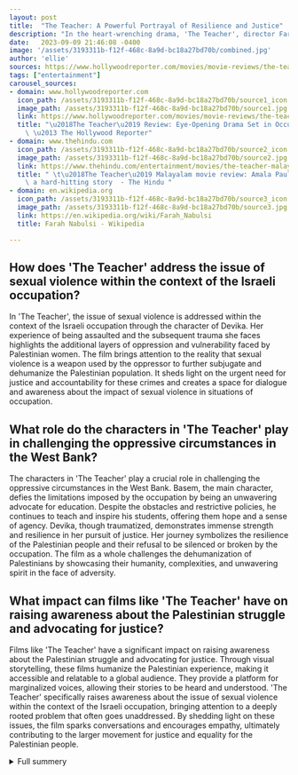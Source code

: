 ```yaml
---
layout: post
title:  "The Teacher: A Powerful Portrayal of Resilience and Justice"
description: "In the heart-wrenching drama, 'The Teacher', director Farah Nabulsi brings to light the struggles and resilience of the Palestinians living under occupation in the West Bank. Set against the backdrop of a system structured against them, the film delves into the lives of individuals who defy the oppressive circumstances they find themselves in."
date:   2023-09-09 21:46:08 -0400
image: '/assets/3193311b-f12f-468c-8a9d-bc18a27bd70b/combined.jpg'
author: 'ellie'
sources: https://www.hollywoodreporter.com/movies/movie-reviews/the-teacher-review-imogen-poots-1235572286/ https://www.thehindu.com/entertainment/movies/the-teacher-malayalam-movie-review-amala-paul-drama-tells-a-hard-hitting-story/article66214751.ece https://en.wikipedia.org/wiki/Farah_Nabulsi https://en.wikipedia.org/wiki/Saleh_Bakri https://www.globalr2p.org/countries/israel-and-the-occupied-palestinian-territory/
tags: ["entertainment"]
carousel_sources:
- domain: www.hollywoodreporter.com
  icon_path: /assets/3193311b-f12f-468c-8a9d-bc18a27bd70b/source1_icon.jpg
  image_path: /assets/3193311b-f12f-468c-8a9d-bc18a27bd70b/source1.jpg
  link: https://www.hollywoodreporter.com/movies/movie-reviews/the-teacher-review-imogen-poots-1235572286/
  title: "\u2018The Teacher\u2019 Review: Eye-Opening Drama Set in Occupied Palestine\
    \ \u2013 The Hollywood Reporter"
- domain: www.thehindu.com
  icon_path: /assets/3193311b-f12f-468c-8a9d-bc18a27bd70b/source2_icon.jpg
  image_path: /assets/3193311b-f12f-468c-8a9d-bc18a27bd70b/source2.jpg
  link: https://www.thehindu.com/entertainment/movies/the-teacher-malayalam-movie-review-amala-paul-drama-tells-a-hard-hitting-story/article66214751.ece
  title: " \t\u2018The Teacher\u2019 Malayalam movie review: Amala Paul drama tells\
    \ a hard-hitting story  - The Hindu "
- domain: en.wikipedia.org
  icon_path: /assets/3193311b-f12f-468c-8a9d-bc18a27bd70b/source3_icon.jpg
  image_path: /assets/3193311b-f12f-468c-8a9d-bc18a27bd70b/source3.jpg
  link: https://en.wikipedia.org/wiki/Farah_Nabulsi
  title: Farah Nabulsi - Wikipedia

---
```


## How does 'The Teacher' address the issue of sexual violence within the context of the Israeli occupation?
In 'The Teacher', the issue of sexual violence is addressed within the context of the Israeli occupation through the character of Devika. Her experience of being assaulted and the subsequent trauma she faces highlights the additional layers of oppression and vulnerability faced by Palestinian women. The film brings attention to the reality that sexual violence is a weapon used by the oppressor to further subjugate and dehumanize the Palestinian population. It sheds light on the urgent need for justice and accountability for these crimes and creates a space for dialogue and awareness about the impact of sexual violence in situations of occupation.

## What role do the characters in 'The Teacher' play in challenging the oppressive circumstances in the West Bank?
The characters in 'The Teacher' play a crucial role in challenging the oppressive circumstances in the West Bank. Basem, the main character, defies the limitations imposed by the occupation by being an unwavering advocate for education. Despite the obstacles and restrictive policies, he continues to teach and inspire his students, offering them hope and a sense of agency. Devika, though traumatized, demonstrates immense strength and resilience in her pursuit of justice. Her journey symbolizes the resilience of the Palestinian people and their refusal to be silenced or broken by the occupation. The film as a whole challenges the dehumanization of Palestinians by showcasing their humanity, complexities, and unwavering spirit in the face of adversity.

## What impact can films like 'The Teacher' have on raising awareness about the Palestinian struggle and advocating for justice?
Films like 'The Teacher' have a significant impact on raising awareness about the Palestinian struggle and advocating for justice. Through visual storytelling, these films humanize the Palestinian experience, making it accessible and relatable to a global audience. They provide a platform for marginalized voices, allowing their stories to be heard and understood. 'The Teacher' specifically raises awareness about the issue of sexual violence within the context of the Israeli occupation, bringing attention to a deeply rooted problem that often goes unaddressed. By shedding light on these issues, the film sparks conversations and encourages empathy, ultimately contributing to the larger movement for justice and equality for the Palestinian people.

<details>
  <summary>Full summery</summary>
In the heart-wrenching drama, 'The Teacher', director Farah Nabulsi brings to light the struggles and resilience of the Palestinians living under occupation in the West Bank. Set against the backdrop of a system structured against them, the film delves into the lives of individuals who defy the oppressive circumstances they find themselves in.

Basem, the main character, teaches English to teenage boys in the West Bank. His dedication to his students is evident as he navigates the challenges of teaching within a system designed to hinder their education. In the midst of his journey, he forms an unexpected bond with a British woman named Lisa. Together, they explore the complexities of life under occupation and the pursuit of justice.

However, 'The Teacher' is not just a film about the everyday struggles faced by Palestinians. It confronts a dark reality that often goes unspoken - sexual violence. Devika, a teacher who crosses paths with a group of young students during an inter-school competition, becomes a victim of a horrific assault. The assault is recorded, leaving Devika traumatized and determined to seek justice.

Nabulsi skillfully portrays Devika's journey, weaving together themes of resilience, activism, and the fight for justice. Devika's journey is supported by unexpected allies, including her mother-in-law, a Communist party activist, and her husband who initially blames her but later realizes his mistake. Through her unwavering determination, Devika confronts her rapist alone, taking justice into her own hands. This powerful storyline raises important questions about justice and highlights the strength of survivors in the face of adversity.

The cast of 'The Teacher' delivers exceptional performances, with Amala Paul showcasing her talent in a limited emotional range. Saleh Bakri, the Palestinian actor known for his roles in internationally acclaimed films, portrays Basem with depth and authenticity. His portrayal captures the struggles of a man dedicated to teaching, despite the oppressive circumstances.

Farah Nabulsi, the British-Palestinian filmmaker and human rights advocate, has once again demonstrated her ability to shed light on important social issues. Nabulsi, who founded Native Liberty Productions and oceansofinjustice.com, has been a voice for the Palestinian people and a prominent figure in the film industry. Her previous works, including 'Oceans of Injustice' and 'The Present', have garnered critical acclaim and shed light on the plight of Palestinians.

'The Teacher' is not only a story of resilience and justice but also a commentary on the larger political and humanitarian crisis in the region. The film exposes the recurring war crimes and crimes against humanity endured by the Palestinian population living in the Occupied Palestinian Territory. It highlights the systematic oppression, apartheid policies, and denial of basic human rights imposed by the Israeli government.

The Israeli occupation of Palestinian territory, which began in 1967, has resulted in the establishment of a two-tiered legal and political system. This system provides comprehensive rights for Jewish Israeli settlers while subjecting Palestinians to military rule and control without any basic protections or rights under international law.

Palestinians face regular violence at the hands of Israeli settlers and security forces. They endure physical attacks, arbitrary arrests, and the theft and vandalization of property. The air, sea, and land blockade of Gaza further exacerbate the humanitarian crisis, with 2 million Palestinians facing collective punishment.

The international community must recognize and address the ongoing human rights violations in the Occupied Palestinian Territory. It is imperative to lift the blockade on Gaza, cease illegal settlement-related activities, and work towards ending the occupation. Furthermore, accountability measures must be imposed for violations of international law to ensure justice for the Palestinian people.

'The Teacher' is a film that captures the resilience, determination, and courage of individuals living under occupation. It serves as a poignant reminder of the need for justice and the power of storytelling to shed light on the darkest corners of our society. Farah Nabulsi's work continues to inspire change and pave the way for a better future.
</details>